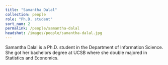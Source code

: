 ```yaml
---
title: "Samantha Dalal"
collection: people
role: "Ph.D. student"
sort_num: 2
permalink: /people/samantha-dalal
headshot: /images/people/samantha-dalal.jpg
---
```


Samantha Dalal is a Ph.D. student in the Department of Information Science. She got her bachelors degree at UCSB where she double majored in Statistics and Economics.

